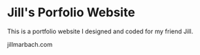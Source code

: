 # Jill's Porfolio Website
This is a portfolio website I designed and coded for my friend Jill.

jillmarbach.com
